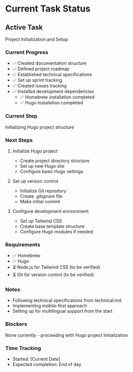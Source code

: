 # Current Task Status

## Active Task
Project Initialization and Setup

### Current Progress
- ✅ Created documentation structure
- ✅ Defined project roadmap
- ✅ Established technical specifications
- ✅ Set up sprint tracking
- ✅ Created issues tracking
- ✅ Installed development dependencies
  - ✅ Homebrew installation completed
  - ✅ Hugo installation completed

### Current Step
Initializing Hugo project structure

### Next Steps
1. Initialize Hugo project
   - Create project directory structure
   - Set up new Hugo site
   - Configure basic Hugo settings

2. Set up version control
   - Initialize Git repository
   - Create .gitignore file
   - Make initial commit

3. Configure development environment
   - Set up Tailwind CSS
   - Create base template structure
   - Configure Hugo modules if needed

### Requirements
- ✅ Homebrew
- ✅ Hugo
- ⏳ Node.js for Tailwind CSS (to be verified)
- ⏳ Git for version control (to be verified)

### Notes
- Following technical specifications from technical.md
- Implementing mobile-first approach
- Setting up for multilingual support from the start

### Blockers
None currently - proceeding with Hugo project initialization

### Time Tracking
- Started: [Current Date]
- Expected completion: End of day

